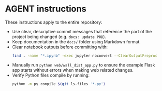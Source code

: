# AGENT instructions

These instructions apply to the entire repository:

- Use clear, descriptive commit messages that reference the part of the project being changed (e.g. `docs: update PRD`).
- Keep documentation in the `docs/` folder using Markdown format.
- Clear notebook outputs before committing with:
  ```bash
  find . -name "*.ipynb" -exec jupyter nbconvert --ClearOutputPreprocessor.enabled=True --inplace {} \;
  ```
- Manually run `python web/wall_dist_app.py` to ensure the example Flask app starts without errors when making web related changes.
- Verify Python files compile by running:
  ```bash
  python -m py_compile $(git ls-files '*.py')
  ```

